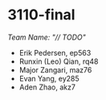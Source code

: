 # 3110-final
*Team Name: "// TODO"*
- Erik Pedersen, ep563
- Runxin (Leo) Qian, rq48
- Major Zangari, maz76
- Evan Yang, ey285
- Aden Zhao, akz7
